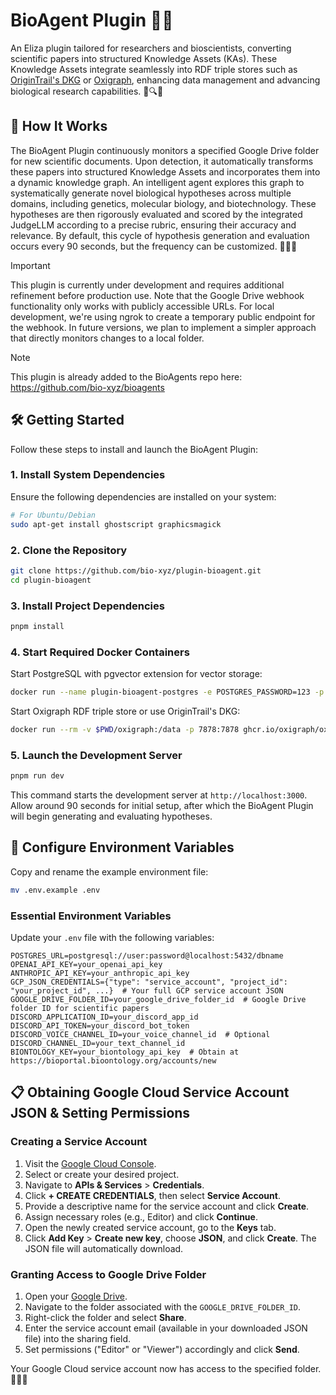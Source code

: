# BioAgent Plugin 🤖🧬

An Eliza plugin tailored for researchers and bioscientists, converting scientific papers into structured Knowledge Assets (KAs). These Knowledge Assets integrate seamlessly into RDF triple stores such as [OriginTrail's DKG](https://origintrail.io/technology/decentralized-knowledge-graph) or [Oxigraph](https://github.com/oxigraph/oxigraph), enhancing data management and advancing biological research capabilities. 📄🔍🌐

## 🚀 How It Works

The BioAgent Plugin continuously monitors a specified Google Drive folder for new scientific documents. Upon detection, it automatically transforms these papers into structured Knowledge Assets and incorporates them into a dynamic knowledge graph. An intelligent agent explores this graph to systematically generate novel biological hypotheses across multiple domains, including genetics, molecular biology, and biotechnology. These hypotheses are then rigorously evaluated and scored by the integrated JudgeLLM according to a precise rubric, ensuring their accuracy and relevance. By default, this cycle of hypothesis generation and evaluation occurs every 90 seconds, but the frequency can be customized. 🔄🤖✨

> [!IMPORTANT]
> This plugin is currently under development and requires additional refinement before production use. Note that the Google Drive webhook functionality only works with publicly accessible URLs. For local development, we're using ngrok to create a temporary public endpoint for the webhook. In future versions, we plan to implement a simpler approach that directly monitors changes to a local folder.

> [!NOTE]
> This plugin is already added to the BioAgents repo here: https://github.com/bio-xyz/bioagents

## 🛠 Getting Started

Follow these steps to install and launch the BioAgent Plugin:

### 1. Install System Dependencies

Ensure the following dependencies are installed on your system:

```bash
# For Ubuntu/Debian
sudo apt-get install ghostscript graphicsmagick
```

### 2. Clone the Repository

```bash
git clone https://github.com/bio-xyz/plugin-bioagent.git
cd plugin-bioagent
```

### 3. Install Project Dependencies

```bash
pnpm install
```

### 4. Start Required Docker Containers

Start PostgreSQL with pgvector extension for vector storage:

```bash
docker run --name plugin-bioagent-postgres -e POSTGRES_PASSWORD=123 -p 5432:5432 -d pgvector/pgvector:pg17
```

Start Oxigraph RDF triple store or use OriginTrail's DKG:

```bash
docker run --rm -v $PWD/oxigraph:/data -p 7878:7878 ghcr.io/oxigraph/oxigraph serve --location /data --bind 0.0.0.0:7878
```

### 5. Launch the Development Server

```bash
pnpm run dev
```

This command starts the development server at `http://localhost:3000`. Allow around 90 seconds for initial setup, after which the BioAgent Plugin will begin generating and evaluating hypotheses.

## 🔧 Configure Environment Variables

Copy and rename the example environment file:

```bash
mv .env.example .env
```

### Essential Environment Variables

Update your `.env` file with the following variables:

```env
POSTGRES_URL=postgresql://user:password@localhost:5432/dbname
OPENAI_API_KEY=your_openai_api_key
ANTHROPIC_API_KEY=your_anthropic_api_key
GCP_JSON_CREDENTIALS={"type": "service_account", "project_id": "your_project_id", ...}  # Your full GCP service account JSON
GOOGLE_DRIVE_FOLDER_ID=your_google_drive_folder_id  # Google Drive folder ID for scientific papers
DISCORD_APPLICATION_ID=your_discord_app_id
DISCORD_API_TOKEN=your_discord_bot_token
DISCORD_VOICE_CHANNEL_ID=your_voice_channel_id  # Optional
DISCORD_CHANNEL_ID=your_text_channel_id
BIONTOLOGY_KEY=your_biontology_api_key  # Obtain at https://bioportal.bioontology.org/accounts/new
```

## 📋 Obtaining Google Cloud Service Account JSON & Setting Permissions

### Creating a Service Account

1. Visit the [Google Cloud Console](https://console.cloud.google.com/).
2. Select or create your desired project.
3. Navigate to **APIs & Services** > **Credentials**.
4. Click **+ CREATE CREDENTIALS**, then select **Service Account**.
5. Provide a descriptive name for the service account and click **Create**.
6. Assign necessary roles (e.g., Editor) and click **Continue**.
7. Open the newly created service account, go to the **Keys** tab.
8. Click **Add Key** > **Create new key**, choose **JSON**, and click **Create**. The JSON file will automatically download.

### Granting Access to Google Drive Folder

1. Open your [Google Drive](https://drive.google.com/).
2. Navigate to the folder associated with the `GOOGLE_DRIVE_FOLDER_ID`.
3. Right-click the folder and select **Share**.
4. Enter the service account email (available in your downloaded JSON file) into the sharing field.
5. Set permissions ("Editor" or "Viewer") accordingly and click **Send**.

Your Google Cloud service account now has access to the specified folder. 📁🔑✅
